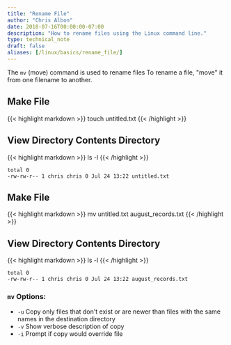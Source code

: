 ```yaml
---
title: "Rename File"
author: "Chris Albon"
date: 2018-07-16T00:00:00-07:00
description: "How to rename files using the Linux command line."
type: technical_note
draft: false
aliases: [/linux/basics/rename_file/]
---
```


The `mv` (move) command is used to rename files To rename a file, "move" it from one filename to another. 

## Make File

{{< highlight markdown >}}
touch untitled.txt
{{< /highlight >}}

## View Directory Contents Directory

{{< highlight markdown >}}
ls -l
{{< /highlight >}}
```
total 0
-rw-rw-r-- 1 chris chris 0 Jul 24 13:22 untitled.txt
```

## Make File

{{< highlight markdown >}}
mv untitled.txt august_records.txt
{{< /highlight >}}

## View Directory Contents Directory

{{< highlight markdown >}}
ls -l
{{< /highlight >}}
```
total 0
-rw-rw-r-- 1 chris chris 0 Jul 24 13:22 august_records.txt
```

### `mv` Options:

- `-u` Copy only files that don't exist or are newer than files with the same names in the destination directory
- `-v` Show verbose description of copy
- `-i` Prompt if copy would override file